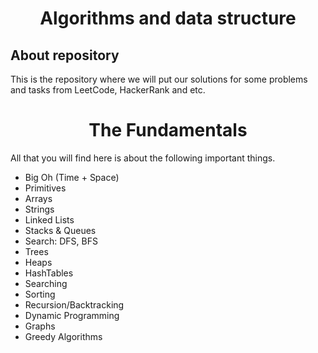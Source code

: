 <h1 align = "center"> Algorithms and data structure </h1>

## About repository
This is the repository where we will put our solutions for some problems and tasks from LeetCode, HackerRank and etc.


<h1 align = "center"> The Fundamentals </h1>

All that you will find here is about the following important things.
  - Big Oh (Time + Space)
  - Primitives
  - Arrays
  - Strings
  - Linked Lists
  - Stacks & Queues
  - Search: DFS, BFS
  - Trees
  - Heaps
  - HashTables
  - Searching
  - Sorting
  - Recursion/Backtracking
  - Dynamic Programming
  - Graphs
  - Greedy Algorithms

